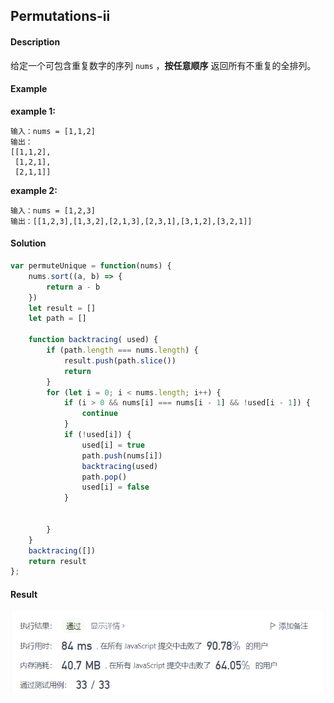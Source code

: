 ## Permutations-ii



#### Description

给定一个可包含重复数字的序列 `nums` ，**按任意顺序** 返回所有不重复的全排列。



#### Example

**example 1:**

```
输入：nums = [1,1,2]
输出：
[[1,1,2],
 [1,2,1],
 [2,1,1]]
```

**example 2:**

```
输入：nums = [1,2,3]
输出：[[1,2,3],[1,3,2],[2,1,3],[2,3,1],[3,1,2],[3,2,1]]
```

#### Solution

```js
var permuteUnique = function(nums) {
    nums.sort((a, b) => {
        return a - b
    })
    let result = []
    let path = []

    function backtracing( used) {
        if (path.length === nums.length) {
            result.push(path.slice())
            return
        }
        for (let i = 0; i < nums.length; i++) {
            if (i > 0 && nums[i] === nums[i - 1] && !used[i - 1]) {
                continue
            }
            if (!used[i]) {
                used[i] = true
                path.push(nums[i])
                backtracing(used)
                path.pop()
                used[i] = false
            }


        }
    }
    backtracing([])
    return result
};
```



#### Result

![image-20211205223416857](image/image-20211205223416857.png)